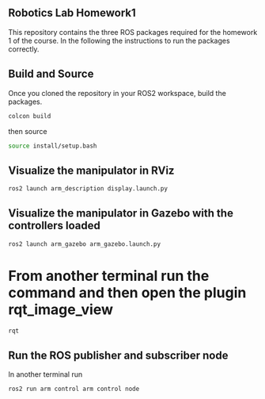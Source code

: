 ## Robotics Lab Homework1

This repository contains the three ROS packages required for the homework 1 of the course. In the following the instructions to run the packages correctly.

## Build and Source

Once you cloned the repository in your ROS2 workspace, build the packages.

```bash
colcon build
```
then source 
```bash
source install/setup.bash
```

## Visualize the manipulator in RViz

```bash
ros2 launch arm_description display.launch.py
```


## Visualize the manipulator in Gazebo with the controllers loaded
```bash
ros2 launch arm_gazebo arm_gazebo.launch.py
```

# From another terminal run the command and then open the plugin rqt_image_view
```bash
rqt
```
## Run the ROS publisher and subscriber node

In another terminal run
```bash
ros2 run arm control arm control node
```









